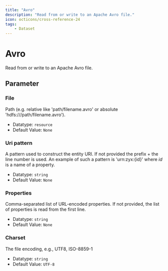 ```yaml
---
title: "Avro"
description: "Read from or write to an Apache Avro file."
icon: octicons/cross-reference-24
tags: 
    - Dataset
---
```

# Avro
<!-- This file was generated - DO NOT CHANGE IT MANUALLY -->



Read from or write to an Apache Avro file.

## Parameter

### File

Path (e.g. relative like 'path/filename.avro' or absolute 'hdfs:///path/filename.avro').

- Datatype: `resource`
- Default Value: `None`



### Uri pattern

A pattern used to construct the entity URI. If not provided the prefix + the line number is used. An example of such a pattern is 'urn:zyx:{id}' where *id* is a name of a property.

- Datatype: `string`
- Default Value: `None`



### Properties

Comma-separated list of URL-encoded properties. If not provided, the list of properties is read from the first line.

- Datatype: `string`
- Default Value: `None`



### Charset

The file encoding, e.g., UTF8, ISO-8859-1

- Datatype: `string`
- Default Value: `UTF-8`



